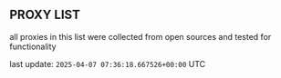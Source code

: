 ## PROXY LIST

all proxies in this list were collected from open sources and tested for functionality

last update: `2025-04-07 07:36:18.667526+00:00` UTC